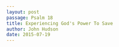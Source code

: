 ```yaml
---
layout: post
passage: Psalm 18
title: Experiencing God's Power To Save
author: John Hudson
date: 2015-07-19
--- 
```

